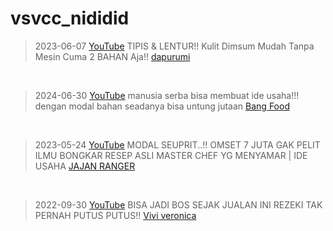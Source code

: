 # vsvcc_nididid
> 2023-06-07 [YouTube](https://youtu.be/HUE2XDNMbLw) TIPIS & LENTUR!! Kulit Dimsum Mudah Tanpa Mesin Cuma 2 BAHAN Aja!! [dapurumi](https://m.youtube.com/@dapurumi)
<br>

> 2024-06-30 [YouTube](https://youtu.be/Cr5nPObTBJ0) manusia serba bisa membuat ide usaha!!! dengan modal bahan seadanya bisa untung jutaan [Bang Food](https://m.youtube.com/@bangfood)
<br>

> 2023-05-24 [YouTube](https://youtu.be/4ZERkfaAfvE) MODAL SEUPRIT..!! OMSET 7 JUTA GAK PELIT ILMU BONGKAR RESEP ASLI MASTER CHEF YG MENYAMAR | IDE USAHA [JAJAN RANGER](https://m.youtube.com/@JAJANRANGER)
<br>

> 2022-09-30 [YouTube](https://youtu.be/lCeL2v__tM8) BISA JADI BOS SEJAK JUALAN INI REZEKI TAK PERNAH PUTUS PUTUS!! [Vivi veronica](https://m.youtube.com/@viviveronica2029)
<br>
